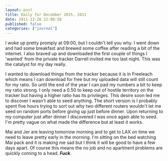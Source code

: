 ```yaml
---
layout: post
title: Daily for December 26th, 2011
date: 2011-12-26 22:00:58
published: false
categories: ["journal"]
---
```

 
I woke up pretty promply at 09:00, but I couldn't tell you why. I went down and had some breakfast and brewed some coffee after reading a bit of the internet. I also braved up and downloaded the first couple of things I 'wanted' from the private tracker Darrell invited me too last night. This was the catalyst for my day really.

I wanted to download things from the tracker because it is in Freeleach which means I can download for free but my uploaded data will still count for my ratio.  So until the end of the year I can pad my numbers a bit to keep my ratio strong. I only need a 0.50 to keep out of hostile territory on the tracker but having a higher ratio has its privileges. This desire soon led me to discover I wasn't able to seed anything. The short version is I probably spent five hours trying to sort out why two different routers wouldn't let me seed on random ports before giving up just before dinner. Upon returning to my computer just after dinner I discovered I was once again able to seed. I'm pretty vague on what made the difference but at least it works.

Mai and Jer are leaving tomorrow morning and to get to LAX on time we need to leave pretty early in the morning. I'm sitting on the bed watching Mai pack and it is making me sad but I think it will be good to have a few days apart. Of course this means the no job and no apartment problems are quickly coming to a head. ___Fuck___.
